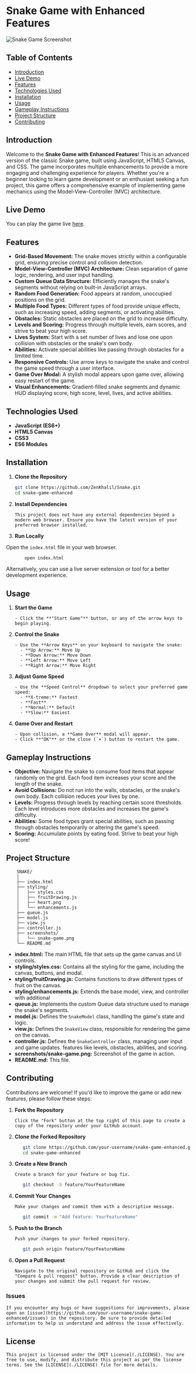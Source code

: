 # Snake Game with Enhanced Features

![Snake Game Screenshot](./screenshots/snake-game.png)

## Table of Contents

- [Introduction](#introduction)
- [Live Demo](#live-demo)
- [Features](#features)
- [Technologies Used](#technologies-used)
- [Installation](#installation)
- [Usage](#usage)
- [Gameplay Instructions](#gameplay-instructions)
- [Project Structure](#project-structure)
- [Contributing](#contributing)


## Introduction

Welcome to the **Snake Game with Enhanced Features**! This is an advanced version of the classic Snake game, built using JavaScript, HTML5 Canvas, and CSS. The game incorporates multiple enhancements to provide a more engaging and challenging experience for players. Whether you're a beginner looking to learn game development or an enthusiast seeking a fun project, this game offers a comprehensive example of implementing game mechanics using the Model-View-Controller (MVC) architecture.

## Live Demo
    
You can play the game live [here](https://zenkhalil.github.io/Snake/).

## Features

- **Grid-Based Movement:** The snake moves strictly within a configurable grid, ensuring precise control and collision detection.
- **Model-View-Controller (MVC) Architecture:** Clean separation of game logic, rendering, and user input handling.
- **Custom Queue Data Structure:** Efficiently manages the snake's segments without relying on built-in JavaScript arrays.
- **Random Food Generation:** Food appears at random, unoccupied positions on the grid.
- **Multiple Food Types:** Different types of food provide unique effects, such as increasing speed, adding segments, or activating abilities.
- **Obstacles:** Static obstacles are placed on the grid to increase difficulty.
- **Levels and Scoring:** Progress through multiple levels, earn scores, and strive to beat your high score.
- **Lives System:** Start with a set number of lives and lose one upon collision with obstacles or the snake's own body.
- **Abilities:** Activate special abilities like passing through obstacles for a limited time.
- **Responsive Controls:** Use arrow keys to navigate the snake and control the game speed through a user interface.
- **Game Over Modal:** A stylish modal appears upon game over, allowing easy restart of the game.
- **Visual Enhancements:** Gradient-filled snake segments and dynamic HUD displaying score, high score, level, lives, and active abilities.

## Technologies Used

- **JavaScript (ES6+)**
- **HTML5 Canvas**
- **CSS3**
- **ES6 Modules**

## Installation

1. **Clone the Repository**

   ```bash
   git clone https://github.com/ZenKhalil/Snake.git
   cd snake-game-enhanced
   ```

2. **Install Dependencies**
    
       This project does not have any external dependencies beyond a modern web browser. Ensure you have the latest version of your preferred browser installed.
    
3. **Run Locally**
    
Open the `index.html` file in your web browser.
    
```bash
       open index.html
```
    
Alternatively, you can use a live server extension or tool for a better development experience.
    
## Usage
    
1. **Start the Game**
    
       - Click the **"Start Game"** button, or any of the arrow keys to begin playing.
    
2. **Control the Snake**
    
       - Use the **Arrow Keys** on your keyboard to navigate the snake:
         - **Up Arrow:** Move Up
         - **Down Arrow:** Move Down
         - **Left Arrow:** Move Left
         - **Right Arrow:** Move Right
    
3. **Adjust Game Speed**
    
       - Use the **Speed Control** dropdown to select your preferred game speed:
         - **X-treme:** Fastest
         - **Fast**
         - **Normal:** Default
         - **Slow:** Easiest
    
4. **Game Over and Restart**
    
       - Upon collision, a **Game Over** modal will appear.
       - Click **"OK"** or the close (`×`) button to restart the game.
    
## Gameplay Instructions
    
 - **Objective:** Navigate the snake to consume food items that appear randomly on the grid. Each food item increases your score and the length of the snake.
- **Avoid Collisions:** Do not run into the walls, obstacles, or the snake's own body. Each collision reduces your lives by one.
- **Levels:** Progress through levels by reaching certain score thresholds. Each level introduces more obstacles and increases the game's difficulty.
- **Abilities:** Some food types grant special abilities, such as passing through obstacles temporarily or altering the game's speed.
- **Scoring:** Accumulate points by eating food. Strive to beat your high score!
    
## Project Structure
    
```
    SNAKE/
    │
    ├── index.html
    ├── styling/
    │   ├── styles.css
    │   ├── fruitDrawing.js
    │   ├── heart.png
    │   └── enhancements.js
    ├── queue.js
    ├── model.js
    ├── view.js
    ├── controller.js
    ├── screenshots/
    │   └── snake-game.png
    └── README.md
```
    
- **index.html:** The main HTML file that sets up the game canvas and UI controls.
- **styling/styles.css:** Contains all the styling for the game, including the canvas, buttons, and modal.
- **styling/fruitDrawing.js:** Contains functions to draw different types of fruit on the canvas.
- **styling/enhancements.js:** Extends the base model, view, and controller with additional 
- **queue.js:** Implements the custom Queue data structure used to manage the snake's segments.
- **model.js:** Defines the `SnakeModel` class, handling the game's state and logic.
- **view.js:** Defines the `SnakeView` class, responsible for rendering the game on the canvas.
- **controller.js:** Defines the `SnakeController` class, managing user input and game updates.
features like levels, obstacles, abilities, and scoring.
- **screenshots/snake-game.png:** Screenshot of the game in action.
- **README.md:** This file.

    
## Contributing
    
Contributions are welcome! If you'd like to improve the game or add new features, please follow these steps:
    
1. **Fork the Repository**
    
       Click the "Fork" button at the top right of this page to create a copy of the repository under your GitHub account.
    
2. **Clone the Forked Repository**
    
    ```bash
       git clone https://github.com/your-username/snake-game-enhanced.git
       cd snake-game-enhanced
    ```
    
3. **Create a New Branch**
    
       Create a branch for your feature or bug fix.
    
    ```bash
       git checkout -b feature/YourFeatureName
    ```
    
4. **Commit Your Changes**
    
       Make your changes and commit them with a descriptive message.
    
    ```bash
       git commit -m "Add feature: YourFeatureName"
    ```
    
5. **Push to the Branch**
    
       Push your changes to your forked repository.
    
    ```bash
       git push origin feature/YourFeatureName
    ```
    
6. **Open a Pull Request**
    
       Navigate to the original repository on GitHub and click the "Compare & pull request" button. Provide a clear description of your changes and submit the pull request for review.
    
### Issues
    
    If you encounter any bugs or have suggestions for improvements, please open an [issue](https://github.com/your-username/snake-game-enhanced/issues) in the repository. Be sure to provide detailed information to help us understand and address the issue effectively.
    
## License
    
    This project is licensed under the [MIT License](./LICENSE). You are free to use, modify, and distribute this project as per the license terms. See the [LICENSE](./LICENSE) file for more details.
    
